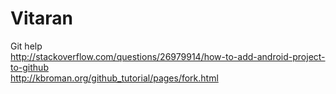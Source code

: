 # Vitaran
Git help
<br/>
http://stackoverflow.com/questions/26979914/how-to-add-android-project-to-github
<br/>
http://kbroman.org/github_tutorial/pages/fork.html
